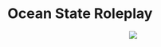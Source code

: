 # Ocean State Roleplay

<p align="center">
<img src="https://oceanstaterp.com/images/logo.png">
</p>
